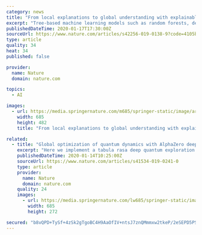 ```yaml
---
category: news
title: "From local explanations to global understanding with explainable AI for trees"
excerpt: "Tree-based machine learning models such as random forests, decision trees and gradient boosted trees are popular nonlinear predictive models, yet comparatively little attention has been paid to explaining their predictions. Here we improve the interpretability of tree-based models through three main contributions. (1) A polynomial time ..."
publishedDateTime: 2020-01-17T17:30:00Z
sourceUrl: https://www.nature.com/articles/s42256-019-0138-9?code=4105b7e4-47fa-420a-b5b5-d25fef40b5f5&error=cookies_not_supported
type: article
quality: 34
heat: 34
published: false

provider:
  name: Nature
  domain: nature.com

topics:
  - AI

images:
  - url: https://media.springernature.com/m685/springer-static/image/art%3A10.1038%2Fs42256-019-0138-9/MediaObjects/42256_2019_138_Fig1_HTML.png
    width: 685
    height: 482
    title: "From local explanations to global understanding with explainable AI for trees"

related:
  - title: "Global optimization of quantum dynamics with AlphaZero deep exploration"
    excerpt: "Here we implement a tabula rasa deep quantum exploration version of the Deepmind AlphaZero algorithm for systematically averting this limitation. AlphaZero employs a deep neural network in conjunction with deep lookahead in a guided tree search, which allows for predictive hidden-variable approximation of the quantum parameter landscape."
    publishedDateTime: 2020-01-14T10:25:00Z
    sourceUrl: https://www.nature.com/articles/s41534-019-0241-0
    type: article
    provider:
      name: Nature
      domain: nature.com
    quality: 24
    images:
      - url: https://media.springernature.com/lw685/springer-static/image/art%3A10.1038%2Fs41534-019-0241-0/MediaObjects/41534_2019_241_Fig2_HTML.png
        width: 685
        height: 272

secured: "b8vQPD+TySf+4zSk2gTgoBC4H9AaOfIV+ntsJ7znQMmmxw2tkeP/2eSEPD5PS7D3eiw0455Pan1YTZuznBJVn9PHj4Xhc1nz5V4XqXpQjuGw2bo6sxYjnHcAoR4aqIpDGoN/Fm2+4kf2ciUKBBRcnq0vtO0ECyNMBn4ZXc4VA/Mz0Ig4tHqt24mPldUAKfDkZ9ocV7er34rQ5hBQ6mu8+2CQqkyKvaiCfmdMlO0KTu4OXjMdjSZOzVpPsw2iRgIg6Way1DhTvt8KxEEpdZyMZ7Yvk7hb33rKKguC7HoqgHm5kmakoTRrkMeiG5ANJOQm2EihLAWeSgcFlYrVXejuIDnshQ3G/pPap1DjZV+Tlr5Nb2wINjQMOQrBpXoeT1FbX28GORCjIaW915m+u2mSFBWtF+xk0CzkdvCt0RwPUmIYSgdk12f/PeoEbNyikftCGwNSzuYf5nnPAX+EZvu4Kg==;bphKod8HthteSa7OAUkm/w=="
---
```


